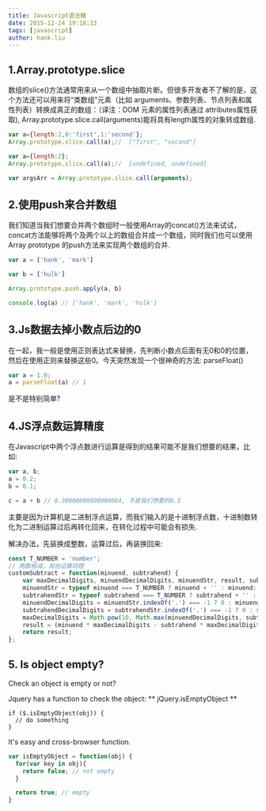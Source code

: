 ```yaml
---
title: Javascript语法糖
date: 2015-12-24 19:18:13
tags: [javascript]
author: hank.liu
---
```


## 1.Array.prototype.slice
数组的slice()方法通常用来从一个数组中抽取片断。但很多开发者不了解的是，这个方法还可以用来将“类数组”元素（比如 arguments、参数列表、节点列表和属性列表）转换成真正的数组：（译注：DOM 元素的属性列表通过 attributes属性获取), Array.prototype.slice.call(arguments)能将具有length属性的对象转成数组.

``` js
var a={length:2,0:'first',1:'second'};
Array.prototype.slice.call(a);//  ["first", "second"]

var a={length:2};
Array.prototype.slice.call(a);//  [undefined, undefined]

var argsArr = Array.prototype.slice.call(arguments);
```

## 2.使用push来合并数组
我们知道当我们想要合并两个数组时一般使用Array的concat()方法来试试，concat方法能够将两个及两个以上的数组合并成一个数组，同时我们也可以使用Array prototype 的push方法来实现两个数组的合并.

``` js
var a = ['hank', 'mark']

var b = ['hulk']

Array.prototype.push.apply(a, b)

console.log(a) // ['hank', 'mark', 'hulk']
```

## 3.Js数据去掉小数点后边的0
在一起，我一般是使用正则表达式来替换，先判断小数点后面有无0和0的位置，然后在使用正则来替换这些0。今天突然发现一个很神奇的方法: parseFloat()

``` js
var a = 1.0;
a = parseFloat(a) // 1
```

是不是特别简单?

## 4.JS浮点数运算精度
在Javascript中两个浮点数进行运算是得到的结果可能不是我们想要的结果，比如:

``` js
var a, b;
a = 0.2;
b = 0.1;

c = a + b // 0.30000000000000004, 不是我们想要的0.3
```

主要是因为计算机是二进制浮点运算，而我们输入的是十进制浮点数，十进制数转化为二进制运算过后再转化回来，在转化过程中可能会有损失.

解决办法，先装换成整数，运算过后，再装换回来:

``` js
const T_NUMBER = 'number';
// 两数相减，其他运算同理
customSubtract = function(minuend, subtrahend) {
    var maxDecimalDigits, minuendDecimalDigits, minuendStr, result, subtrahendDecimalDigits, subtrahendStr;
    minuendStr = typeof minuend === T_NUMBER ? minuend + '' : minuend;
    subtrahendStr = typeof subtrahend === T_NUMBER ? subtrahend + '' : subtrahend;
    minuendDecimalDigits = minuendStr.indexOf('.') === -1 ? 0 : minuendStr.length - minuendStr.indexOf('.') - 1;
    subtrahendDecimalDigits = subtrahendStr.indexOf('.') === -1 ? 0 : subtrahendStr.length - subtrahendStr.indexOf('.') - 1;
    maxDecimalDigits = Math.pow(10, Math.max(minuendDecimalDigits, subtrahendDecimalDigits));
    result = (minuend * maxDecimalDigits - subtrahend * maxDecimalDigits) / maxDecimalDigits;
    return result;
};
```

## 5. Is object empty?

Check an object is empty or not?

Jquery has a function to check the object: ** jQuery.isEmptyObject **
``` jquery
if ($.isEmptyObject(obj)) {
  // do something
}
```
It's easy and cross-browser function.

``` js
var isEmptyObject = function(obj) {
  for(var key in obj){
    return false; // not empty
  }

  return true; // empty
}
```

